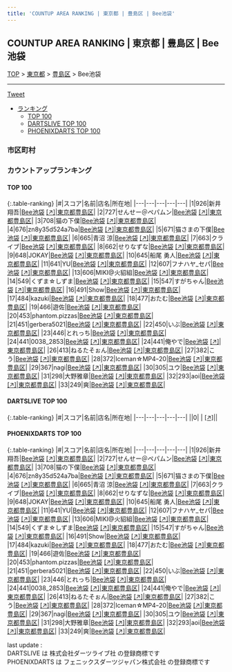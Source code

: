 ```yaml
---
title: 'COUNTUP AREA RANKING | 東京都 | 豊島区 | Bee池袋'
---
```

## COUNTUP AREA RANKING | 東京都 | 豊島区 | Bee池袋

[TOP](/darts/rank/) > [東京都](/darts/rank/東京都/) > [豊島区](/darts/rank/東京都/豊島区/) > Bee池袋

___

<a href="https://twitter.com/share?ref_src=twsrc%5Etfw" data-text="COUNTUP AREA RANKING | 東京都豊島区Bee池袋" class="twitter-share-button" data-hashtags="DARTSLIVE,PHOENIXDARTS,darts,ダーツ" data-show-count="false">Tweet</a>

* [ランキング](#カウントアップランキング)
    * [TOP 100](#top-100)
    * [DARTSLIVE TOP 100](#dartslive-top-100)
    * [PHOENIXDARTS TOP 100](#phoenixdarts-top-100)

### 市区町村

<ul>

</ul>

### カウントアップランキング

#### TOP 100



{:.table-ranking}
|#|スコア|名前|店名|所在地|
|---|---|---|---|---|
|1|926|<span class="rank-name-pd"><span class="pro-icon-pd"></span>新井　翔吾</span>|<a href="/darts/rank/shops/78257.html">Bee池袋</a> <a href="https://vs.phoenixdarts.com/jp/shop/shopDetailInfo/s_78257?s_seq=78257">[↗]</a>|<a href="/darts/rank/東京都/豊島区">東京都豊島区</a>|
|2|727|<span class="rank-name-pd">せんせー＠ペパムン</span>|<a href="/darts/rank/shops/78257.html">Bee池袋</a> <a href="https://vs.phoenixdarts.com/jp/shop/shopDetailInfo/s_78257?s_seq=78257">[↗]</a>|<a href="/darts/rank/東京都/豊島区">東京都豊島区</a>|
|3|708|<span class="rank-name-pd">猫の下僕</span>|<a href="/darts/rank/shops/78257.html">Bee池袋</a> <a href="https://vs.phoenixdarts.com/jp/shop/shopDetailInfo/s_78257?s_seq=78257">[↗]</a>|<a href="/darts/rank/東京都/豊島区">東京都豊島区</a>|
|4|676|<span class="rank-name-pd">zn8y35d524a7ba</span>|<a href="/darts/rank/shops/78257.html">Bee池袋</a> <a href="https://vs.phoenixdarts.com/jp/shop/shopDetailInfo/s_78257?s_seq=78257">[↗]</a>|<a href="/darts/rank/東京都/豊島区">東京都豊島区</a>|
|5|671|<span class="rank-name-pd">猫さまの下僕</span>|<a href="/darts/rank/shops/78257.html">Bee池袋</a> <a href="https://vs.phoenixdarts.com/jp/shop/shopDetailInfo/s_78257?s_seq=78257">[↗]</a>|<a href="/darts/rank/東京都/豊島区">東京都豊島区</a>|
|6|665|<span class="rank-name-pd">青沼 涼</span>|<a href="/darts/rank/shops/78257.html">Bee池袋</a> <a href="https://vs.phoenixdarts.com/jp/shop/shopDetailInfo/s_78257?s_seq=78257">[↗]</a>|<a href="/darts/rank/東京都/豊島区">東京都豊島区</a>|
|7|663|<span class="rank-name-pd">クライブ</span>|<a href="/darts/rank/shops/78257.html">Bee池袋</a> <a href="https://vs.phoenixdarts.com/jp/shop/shopDetailInfo/s_78257?s_seq=78257">[↗]</a>|<a href="/darts/rank/東京都/豊島区">東京都豊島区</a>|
|8|662|<span class="rank-name-pd">せりなずな</span>|<a href="/darts/rank/shops/78257.html">Bee池袋</a> <a href="https://vs.phoenixdarts.com/jp/shop/shopDetailInfo/s_78257?s_seq=78257">[↗]</a>|<a href="/darts/rank/東京都/豊島区">東京都豊島区</a>|
|9|648|<span class="rank-name-pd">JOKAY</span>|<a href="/darts/rank/shops/78257.html">Bee池袋</a> <a href="https://vs.phoenixdarts.com/jp/shop/shopDetailInfo/s_78257?s_seq=78257">[↗]</a>|<a href="/darts/rank/東京都/豊島区">東京都豊島区</a>|
|10|645|<span class="rank-name-pd">船尾 勇人</span>|<a href="/darts/rank/shops/78257.html">Bee池袋</a> <a href="https://vs.phoenixdarts.com/jp/shop/shopDetailInfo/s_78257?s_seq=78257">[↗]</a>|<a href="/darts/rank/東京都/豊島区">東京都豊島区</a>|
|11|641|<span class="rank-name-pd">YU</span>|<a href="/darts/rank/shops/78257.html">Bee池袋</a> <a href="https://vs.phoenixdarts.com/jp/shop/shopDetailInfo/s_78257?s_seq=78257">[↗]</a>|<a href="/darts/rank/東京都/豊島区">東京都豊島区</a>|
|12|607|<span class="rank-name-pd">フナハヤ_セパ</span>|<a href="/darts/rank/shops/78257.html">Bee池袋</a> <a href="https://vs.phoenixdarts.com/jp/shop/shopDetailInfo/s_78257?s_seq=78257">[↗]</a>|<a href="/darts/rank/東京都/豊島区">東京都豊島区</a>|
|13|606|<span class="rank-name-pd">MIKI@火貂組</span>|<a href="/darts/rank/shops/78257.html">Bee池袋</a> <a href="https://vs.phoenixdarts.com/jp/shop/shopDetailInfo/s_78257?s_seq=78257">[↗]</a>|<a href="/darts/rank/東京都/豊島区">東京都豊島区</a>|
|14|549|<span class="rank-name-pd">くずま☆しずま</span>|<a href="/darts/rank/shops/78257.html">Bee池袋</a> <a href="https://vs.phoenixdarts.com/jp/shop/shopDetailInfo/s_78257?s_seq=78257">[↗]</a>|<a href="/darts/rank/東京都/豊島区">東京都豊島区</a>|
|15|547|<span class="rank-name-pd">すがちゃん</span>|<a href="/darts/rank/shops/78257.html">Bee池袋</a> <a href="https://vs.phoenixdarts.com/jp/shop/shopDetailInfo/s_78257?s_seq=78257">[↗]</a>|<a href="/darts/rank/東京都/豊島区">東京都豊島区</a>|
|16|491|<span class="rank-name-pd">Show</span>|<a href="/darts/rank/shops/78257.html">Bee池袋</a> <a href="https://vs.phoenixdarts.com/jp/shop/shopDetailInfo/s_78257?s_seq=78257">[↗]</a>|<a href="/darts/rank/東京都/豊島区">東京都豊島区</a>|
|17|484|<span class="rank-name-pd">kazuki</span>|<a href="/darts/rank/shops/78257.html">Bee池袋</a> <a href="https://vs.phoenixdarts.com/jp/shop/shopDetailInfo/s_78257?s_seq=78257">[↗]</a>|<a href="/darts/rank/東京都/豊島区">東京都豊島区</a>|
|18|477|<span class="rank-name-pd">おたむ</span>|<a href="/darts/rank/shops/78257.html">Bee池袋</a> <a href="https://vs.phoenixdarts.com/jp/shop/shopDetailInfo/s_78257?s_seq=78257">[↗]</a>|<a href="/darts/rank/東京都/豊島区">東京都豊島区</a>|
|19|466|<span class="rank-name-pd">遊佐</span>|<a href="/darts/rank/shops/78257.html">Bee池袋</a> <a href="https://vs.phoenixdarts.com/jp/shop/shopDetailInfo/s_78257?s_seq=78257">[↗]</a>|<a href="/darts/rank/東京都/豊島区">東京都豊島区</a>|
|20|453|<span class="rank-name-pd">phantom.pizzas</span>|<a href="/darts/rank/shops/78257.html">Bee池袋</a> <a href="https://vs.phoenixdarts.com/jp/shop/shopDetailInfo/s_78257?s_seq=78257">[↗]</a>|<a href="/darts/rank/東京都/豊島区">東京都豊島区</a>|
|21|451|<span class="rank-name-pd">gerbera5021</span>|<a href="/darts/rank/shops/78257.html">Bee池袋</a> <a href="https://vs.phoenixdarts.com/jp/shop/shopDetailInfo/s_78257?s_seq=78257">[↗]</a>|<a href="/darts/rank/東京都/豊島区">東京都豊島区</a>|
|22|450|<span class="rank-name-pd">いぶ</span>|<a href="/darts/rank/shops/78257.html">Bee池袋</a> <a href="https://vs.phoenixdarts.com/jp/shop/shopDetailInfo/s_78257?s_seq=78257">[↗]</a>|<a href="/darts/rank/東京都/豊島区">東京都豊島区</a>|
|23|446|<span class="rank-name-pd">とれっち</span>|<a href="/darts/rank/shops/78257.html">Bee池袋</a> <a href="https://vs.phoenixdarts.com/jp/shop/shopDetailInfo/s_78257?s_seq=78257">[↗]</a>|<a href="/darts/rank/東京都/豊島区">東京都豊島区</a>|
|24|441|<span class="rank-name-pd">0038_2853</span>|<a href="/darts/rank/shops/78257.html">Bee池袋</a> <a href="https://vs.phoenixdarts.com/jp/shop/shopDetailInfo/s_78257?s_seq=78257">[↗]</a>|<a href="/darts/rank/東京都/豊島区">東京都豊島区</a>|
|24|441|<span class="rank-name-pd">俺やで</span>|<a href="/darts/rank/shops/78257.html">Bee池袋</a> <a href="https://vs.phoenixdarts.com/jp/shop/shopDetailInfo/s_78257?s_seq=78257">[↗]</a>|<a href="/darts/rank/東京都/豊島区">東京都豊島区</a>|
|26|413|<span class="rank-name-pd">ねるたそぉん</span>|<a href="/darts/rank/shops/78257.html">Bee池袋</a> <a href="https://vs.phoenixdarts.com/jp/shop/shopDetailInfo/s_78257?s_seq=78257">[↗]</a>|<a href="/darts/rank/東京都/豊島区">東京都豊島区</a>|
|27|382|<span class="rank-name-pd">こう</span>|<a href="/darts/rank/shops/78257.html">Bee池袋</a> <a href="https://vs.phoenixdarts.com/jp/shop/shopDetailInfo/s_78257?s_seq=78257">[↗]</a>|<a href="/darts/rank/東京都/豊島区">東京都豊島区</a>|
|28|372|<span class="rank-name-pd">Iceman☆MP4ｰ20</span>|<a href="/darts/rank/shops/78257.html">Bee池袋</a> <a href="https://vs.phoenixdarts.com/jp/shop/shopDetailInfo/s_78257?s_seq=78257">[↗]</a>|<a href="/darts/rank/東京都/豊島区">東京都豊島区</a>|
|29|367|<span class="rank-name-pd">nagi</span>|<a href="/darts/rank/shops/78257.html">Bee池袋</a> <a href="https://vs.phoenixdarts.com/jp/shop/shopDetailInfo/s_78257?s_seq=78257">[↗]</a>|<a href="/darts/rank/東京都/豊島区">東京都豊島区</a>|
|30|305|<span class="rank-name-pd">ユウ</span>|<a href="/darts/rank/shops/78257.html">Bee池袋</a> <a href="https://vs.phoenixdarts.com/jp/shop/shopDetailInfo/s_78257?s_seq=78257">[↗]</a>|<a href="/darts/rank/東京都/豊島区">東京都豊島区</a>|
|31|298|<span class="rank-name-pd">大野雅章</span>|<a href="/darts/rank/shops/78257.html">Bee池袋</a> <a href="https://vs.phoenixdarts.com/jp/shop/shopDetailInfo/s_78257?s_seq=78257">[↗]</a>|<a href="/darts/rank/東京都/豊島区">東京都豊島区</a>|
|32|293|<span class="rank-name-pd">aoi</span>|<a href="/darts/rank/shops/78257.html">Bee池袋</a> <a href="https://vs.phoenixdarts.com/jp/shop/shopDetailInfo/s_78257?s_seq=78257">[↗]</a>|<a href="/darts/rank/東京都/豊島区">東京都豊島区</a>|
|33|249|<span class="rank-name-pd">爽</span>|<a href="/darts/rank/shops/78257.html">Bee池袋</a> <a href="https://vs.phoenixdarts.com/jp/shop/shopDetailInfo/s_78257?s_seq=78257">[↗]</a>|<a href="/darts/rank/東京都/豊島区">東京都豊島区</a>|


#### DARTSLIVE TOP 100



{:.table-ranking}
|#|スコア|名前|店名|所在地|
|---|---|---|---|---|
||0|<span class="rank-name-dl"> </span>|<a href="/darts/rank/shops/.html"></a> <a href="">[↗]</a>|<a href="/darts/rank//"></a>|


#### PHOENIXDARTS TOP 100



{:.table-ranking}
|#|スコア|名前|店名|所在地|
|---|---|---|---|---|
|1|926|<span class="rank-name-pd"><span class="pro-icon-pd"></span>新井　翔吾</span>|<a href="/darts/rank/shops/78257.html">Bee池袋</a> <a href="https://vs.phoenixdarts.com/jp/shop/shopDetailInfo/s_78257?s_seq=78257">[↗]</a>|<a href="/darts/rank/東京都/豊島区">東京都豊島区</a>|
|2|727|<span class="rank-name-pd">せんせー＠ペパムン</span>|<a href="/darts/rank/shops/78257.html">Bee池袋</a> <a href="https://vs.phoenixdarts.com/jp/shop/shopDetailInfo/s_78257?s_seq=78257">[↗]</a>|<a href="/darts/rank/東京都/豊島区">東京都豊島区</a>|
|3|708|<span class="rank-name-pd">猫の下僕</span>|<a href="/darts/rank/shops/78257.html">Bee池袋</a> <a href="https://vs.phoenixdarts.com/jp/shop/shopDetailInfo/s_78257?s_seq=78257">[↗]</a>|<a href="/darts/rank/東京都/豊島区">東京都豊島区</a>|
|4|676|<span class="rank-name-pd">zn8y35d524a7ba</span>|<a href="/darts/rank/shops/78257.html">Bee池袋</a> <a href="https://vs.phoenixdarts.com/jp/shop/shopDetailInfo/s_78257?s_seq=78257">[↗]</a>|<a href="/darts/rank/東京都/豊島区">東京都豊島区</a>|
|5|671|<span class="rank-name-pd">猫さまの下僕</span>|<a href="/darts/rank/shops/78257.html">Bee池袋</a> <a href="https://vs.phoenixdarts.com/jp/shop/shopDetailInfo/s_78257?s_seq=78257">[↗]</a>|<a href="/darts/rank/東京都/豊島区">東京都豊島区</a>|
|6|665|<span class="rank-name-pd">青沼 涼</span>|<a href="/darts/rank/shops/78257.html">Bee池袋</a> <a href="https://vs.phoenixdarts.com/jp/shop/shopDetailInfo/s_78257?s_seq=78257">[↗]</a>|<a href="/darts/rank/東京都/豊島区">東京都豊島区</a>|
|7|663|<span class="rank-name-pd">クライブ</span>|<a href="/darts/rank/shops/78257.html">Bee池袋</a> <a href="https://vs.phoenixdarts.com/jp/shop/shopDetailInfo/s_78257?s_seq=78257">[↗]</a>|<a href="/darts/rank/東京都/豊島区">東京都豊島区</a>|
|8|662|<span class="rank-name-pd">せりなずな</span>|<a href="/darts/rank/shops/78257.html">Bee池袋</a> <a href="https://vs.phoenixdarts.com/jp/shop/shopDetailInfo/s_78257?s_seq=78257">[↗]</a>|<a href="/darts/rank/東京都/豊島区">東京都豊島区</a>|
|9|648|<span class="rank-name-pd">JOKAY</span>|<a href="/darts/rank/shops/78257.html">Bee池袋</a> <a href="https://vs.phoenixdarts.com/jp/shop/shopDetailInfo/s_78257?s_seq=78257">[↗]</a>|<a href="/darts/rank/東京都/豊島区">東京都豊島区</a>|
|10|645|<span class="rank-name-pd">船尾 勇人</span>|<a href="/darts/rank/shops/78257.html">Bee池袋</a> <a href="https://vs.phoenixdarts.com/jp/shop/shopDetailInfo/s_78257?s_seq=78257">[↗]</a>|<a href="/darts/rank/東京都/豊島区">東京都豊島区</a>|
|11|641|<span class="rank-name-pd">YU</span>|<a href="/darts/rank/shops/78257.html">Bee池袋</a> <a href="https://vs.phoenixdarts.com/jp/shop/shopDetailInfo/s_78257?s_seq=78257">[↗]</a>|<a href="/darts/rank/東京都/豊島区">東京都豊島区</a>|
|12|607|<span class="rank-name-pd">フナハヤ_セパ</span>|<a href="/darts/rank/shops/78257.html">Bee池袋</a> <a href="https://vs.phoenixdarts.com/jp/shop/shopDetailInfo/s_78257?s_seq=78257">[↗]</a>|<a href="/darts/rank/東京都/豊島区">東京都豊島区</a>|
|13|606|<span class="rank-name-pd">MIKI@火貂組</span>|<a href="/darts/rank/shops/78257.html">Bee池袋</a> <a href="https://vs.phoenixdarts.com/jp/shop/shopDetailInfo/s_78257?s_seq=78257">[↗]</a>|<a href="/darts/rank/東京都/豊島区">東京都豊島区</a>|
|14|549|<span class="rank-name-pd">くずま☆しずま</span>|<a href="/darts/rank/shops/78257.html">Bee池袋</a> <a href="https://vs.phoenixdarts.com/jp/shop/shopDetailInfo/s_78257?s_seq=78257">[↗]</a>|<a href="/darts/rank/東京都/豊島区">東京都豊島区</a>|
|15|547|<span class="rank-name-pd">すがちゃん</span>|<a href="/darts/rank/shops/78257.html">Bee池袋</a> <a href="https://vs.phoenixdarts.com/jp/shop/shopDetailInfo/s_78257?s_seq=78257">[↗]</a>|<a href="/darts/rank/東京都/豊島区">東京都豊島区</a>|
|16|491|<span class="rank-name-pd">Show</span>|<a href="/darts/rank/shops/78257.html">Bee池袋</a> <a href="https://vs.phoenixdarts.com/jp/shop/shopDetailInfo/s_78257?s_seq=78257">[↗]</a>|<a href="/darts/rank/東京都/豊島区">東京都豊島区</a>|
|17|484|<span class="rank-name-pd">kazuki</span>|<a href="/darts/rank/shops/78257.html">Bee池袋</a> <a href="https://vs.phoenixdarts.com/jp/shop/shopDetailInfo/s_78257?s_seq=78257">[↗]</a>|<a href="/darts/rank/東京都/豊島区">東京都豊島区</a>|
|18|477|<span class="rank-name-pd">おたむ</span>|<a href="/darts/rank/shops/78257.html">Bee池袋</a> <a href="https://vs.phoenixdarts.com/jp/shop/shopDetailInfo/s_78257?s_seq=78257">[↗]</a>|<a href="/darts/rank/東京都/豊島区">東京都豊島区</a>|
|19|466|<span class="rank-name-pd">遊佐</span>|<a href="/darts/rank/shops/78257.html">Bee池袋</a> <a href="https://vs.phoenixdarts.com/jp/shop/shopDetailInfo/s_78257?s_seq=78257">[↗]</a>|<a href="/darts/rank/東京都/豊島区">東京都豊島区</a>|
|20|453|<span class="rank-name-pd">phantom.pizzas</span>|<a href="/darts/rank/shops/78257.html">Bee池袋</a> <a href="https://vs.phoenixdarts.com/jp/shop/shopDetailInfo/s_78257?s_seq=78257">[↗]</a>|<a href="/darts/rank/東京都/豊島区">東京都豊島区</a>|
|21|451|<span class="rank-name-pd">gerbera5021</span>|<a href="/darts/rank/shops/78257.html">Bee池袋</a> <a href="https://vs.phoenixdarts.com/jp/shop/shopDetailInfo/s_78257?s_seq=78257">[↗]</a>|<a href="/darts/rank/東京都/豊島区">東京都豊島区</a>|
|22|450|<span class="rank-name-pd">いぶ</span>|<a href="/darts/rank/shops/78257.html">Bee池袋</a> <a href="https://vs.phoenixdarts.com/jp/shop/shopDetailInfo/s_78257?s_seq=78257">[↗]</a>|<a href="/darts/rank/東京都/豊島区">東京都豊島区</a>|
|23|446|<span class="rank-name-pd">とれっち</span>|<a href="/darts/rank/shops/78257.html">Bee池袋</a> <a href="https://vs.phoenixdarts.com/jp/shop/shopDetailInfo/s_78257?s_seq=78257">[↗]</a>|<a href="/darts/rank/東京都/豊島区">東京都豊島区</a>|
|24|441|<span class="rank-name-pd">0038_2853</span>|<a href="/darts/rank/shops/78257.html">Bee池袋</a> <a href="https://vs.phoenixdarts.com/jp/shop/shopDetailInfo/s_78257?s_seq=78257">[↗]</a>|<a href="/darts/rank/東京都/豊島区">東京都豊島区</a>|
|24|441|<span class="rank-name-pd">俺やで</span>|<a href="/darts/rank/shops/78257.html">Bee池袋</a> <a href="https://vs.phoenixdarts.com/jp/shop/shopDetailInfo/s_78257?s_seq=78257">[↗]</a>|<a href="/darts/rank/東京都/豊島区">東京都豊島区</a>|
|26|413|<span class="rank-name-pd">ねるたそぉん</span>|<a href="/darts/rank/shops/78257.html">Bee池袋</a> <a href="https://vs.phoenixdarts.com/jp/shop/shopDetailInfo/s_78257?s_seq=78257">[↗]</a>|<a href="/darts/rank/東京都/豊島区">東京都豊島区</a>|
|27|382|<span class="rank-name-pd">こう</span>|<a href="/darts/rank/shops/78257.html">Bee池袋</a> <a href="https://vs.phoenixdarts.com/jp/shop/shopDetailInfo/s_78257?s_seq=78257">[↗]</a>|<a href="/darts/rank/東京都/豊島区">東京都豊島区</a>|
|28|372|<span class="rank-name-pd">Iceman☆MP4ｰ20</span>|<a href="/darts/rank/shops/78257.html">Bee池袋</a> <a href="https://vs.phoenixdarts.com/jp/shop/shopDetailInfo/s_78257?s_seq=78257">[↗]</a>|<a href="/darts/rank/東京都/豊島区">東京都豊島区</a>|
|29|367|<span class="rank-name-pd">nagi</span>|<a href="/darts/rank/shops/78257.html">Bee池袋</a> <a href="https://vs.phoenixdarts.com/jp/shop/shopDetailInfo/s_78257?s_seq=78257">[↗]</a>|<a href="/darts/rank/東京都/豊島区">東京都豊島区</a>|
|30|305|<span class="rank-name-pd">ユウ</span>|<a href="/darts/rank/shops/78257.html">Bee池袋</a> <a href="https://vs.phoenixdarts.com/jp/shop/shopDetailInfo/s_78257?s_seq=78257">[↗]</a>|<a href="/darts/rank/東京都/豊島区">東京都豊島区</a>|
|31|298|<span class="rank-name-pd">大野雅章</span>|<a href="/darts/rank/shops/78257.html">Bee池袋</a> <a href="https://vs.phoenixdarts.com/jp/shop/shopDetailInfo/s_78257?s_seq=78257">[↗]</a>|<a href="/darts/rank/東京都/豊島区">東京都豊島区</a>|
|32|293|<span class="rank-name-pd">aoi</span>|<a href="/darts/rank/shops/78257.html">Bee池袋</a> <a href="https://vs.phoenixdarts.com/jp/shop/shopDetailInfo/s_78257?s_seq=78257">[↗]</a>|<a href="/darts/rank/東京都/豊島区">東京都豊島区</a>|
|33|249|<span class="rank-name-pd">爽</span>|<a href="/darts/rank/shops/78257.html">Bee池袋</a> <a href="https://vs.phoenixdarts.com/jp/shop/shopDetailInfo/s_78257?s_seq=78257">[↗]</a>|<a href="/darts/rank/東京都/豊島区">東京都豊島区</a>|


<div class="footer border-top border-gray-light mt-5 pt-3 text-right text-gray">
    last update : <span style="font-weight: italic" id="foot_last_modified"></span><br />
    DARTSLIVE は 株式会社ダーツライブ社 の登録商標です<br />
    PHOENIXDARTS は フェニックスダーツジャパン株式会社 の登録商標です<br />
</div>

<script src="https://cdnjs.cloudflare.com/ajax/libs/jquery.tablesorter/2.31.3/js/jquery.tablesorter.min.js" integrity="sha512-qzgd5cYSZcosqpzpn7zF2ZId8f/8CHmFKZ8j7mU4OUXTNRd5g+ZHBPsgKEwoqxCtdQvExE5LprwwPAgoicguNg==" crossorigin="anonymous" referrerpolicy="no-referrer"></script>
<link rel="stylesheet" href="https://cdnjs.cloudflare.com/ajax/libs/jquery.tablesorter/2.31.3/css/theme.default.min.css" integrity="sha512-wghhOJkjQX0Lh3NSWvNKeZ0ZpNn+SPVXX1Qyc9OCaogADktxrBiBdKGDoqVUOyhStvMBmJQ8ZdMHiR3wuEq8+w==" crossorigin="anonymous" referrerpolicy="no-referrer" />
<script>
$(function() {
    $(".table-ranking").tablesorter({sortList:[[0, 0]]});
    $("#foot_last_modified").text(formatDate(new Date(document.lastModified), 'yyyy-MM-dd HH:mm:ss'));
});
</script>

<script async src="https://platform.twitter.com/widgets.js" charset="utf-8"></script>